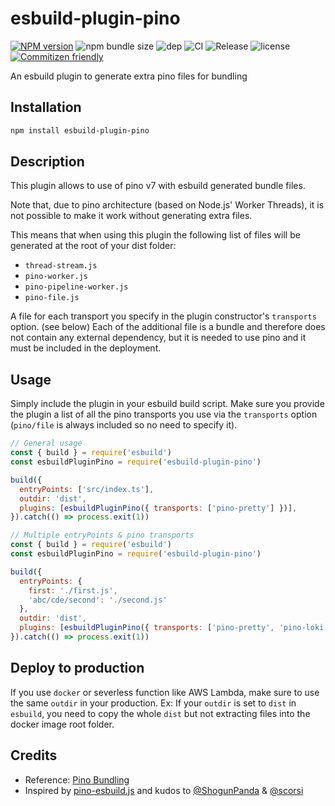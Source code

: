 # esbuild-plugin-pino

[![NPM version](https://img.shields.io/npm/v/esbuild-plugin-pino?logo=NPM)](https://www.npmjs.com/package/esbuild-plugin-pino)
![npm bundle size](https://img.shields.io/bundlephobia/min/esbuild-plugin-pino)
![dep](https://img.shields.io/librariesio/github/davipon/esbuild-plugin-pino)
![CI](https://github.com/davipon/esbuild-plugin-pino/actions/workflows/ci.yml/badge.svg)
![Release](https://github.com/davipon/esbuild-plugin-pino/actions/workflows/release.yml/badge.svg)
![license](https://img.shields.io/github/license/davipon/esbuild-plugin-pino)
[![Commitizen friendly](https://img.shields.io/badge/commitizen-friendly-brightgreen.svg)](http://commitizen.github.io/cz-cli/)

An esbuild plugin to generate extra pino files for bundling

## Installation

```bash
npm install esbuild-plugin-pino
```

## Description

This plugin allows to use of pino v7 with esbuild generated bundle files.

Note that, due to pino architecture (based on Node.js' Worker Threads), it is not possible to make it work without generating extra files.

This means that when using this plugin the following list of files will be generated at the root of your dist folder:

- `thread-stream.js`
- `pino-worker.js`
- `pino-pipeline-worker.js`
- `pino-file.js`

A file for each transport you specify in the plugin constructor's `transports` option. (see below)
Each of the additional file is a bundle and therefore does not contain any external dependency, but it is needed to use pino and it must be included in the deployment.

## Usage

Simply include the plugin in your esbuild build script. Make sure you provide the plugin a list of all the pino transports you use via the `transports` option (`pino/file` is always included so no need to specify it).

```js
// General usage
const { build } = require('esbuild')
const esbuildPluginPino = require('esbuild-plugin-pino')

build({
  entryPoints: ['src/index.ts'],
  outdir: 'dist',
  plugins: [esbuildPluginPino({ transports: ['pino-pretty'] })],
}).catch(() => process.exit(1))
```

```js
// Multiple entryPoints & pino transports
const { build } = require('esbuild')
const esbuildPluginPino = require('esbuild-plugin-pino')

build({
  entryPoints: {
    first: './first.js',
    'abc/cde/second': './second.js'
  },
  outdir: 'dist',
  plugins: [esbuildPluginPino({ transports: ['pino-pretty', 'pino-loki'] })],
}).catch(() => process.exit(1))
```

## Deploy to production

If you use `docker` or severless function like AWS Lambda, make sure to use the same `outdir` in your production.
Ex: If your `outdir` is set to `dist` in `esbuild`, you need to copy the whole `dist` but not extracting files into the docker image root folder.

## Credits

- Reference: [Pino Bundling](https://github.com/pinojs/pino/blob/master/docs/bundling.md)
- Inspired by [pino-esbuild.js](https://gist.github.com/ShogunPanda/752cce88659a09bff827ef8d2ecf8c80#gistcomment-4199018) and kudos to [@ShogunPanda](https://github.com/ShogunPanda) & [@scorsi](https://github.com/scorsi)
